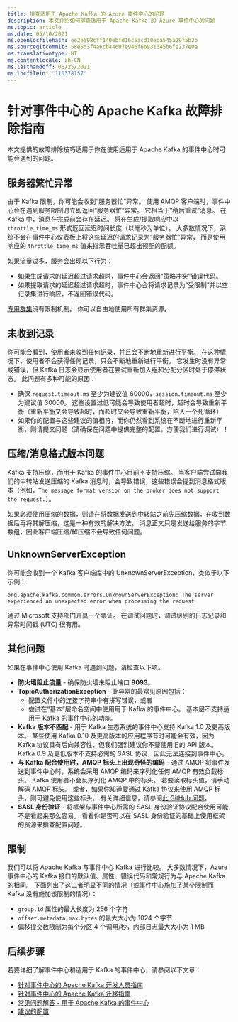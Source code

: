 ```yaml
---
title: 排查适用于 Apache Kafka 的 Azure 事件中心的问题
description: 本文介绍如何排查适用于 Apache Kafka 的 Azure 事件中心的问题
ms.topic: article
ms.date: 05/10/2021
ms.openlocfilehash: ee2e598cff140ebfd16c5acd10eca545a29f5b2b
ms.sourcegitcommit: 58e5d3f4a6cb44607e946f6b931345b6fe237e0e
ms.translationtype: HT
ms.contentlocale: zh-CN
ms.lasthandoff: 05/25/2021
ms.locfileid: "110378157"
---
```

# <a name="apache-kafka-troubleshooting-guide-for-event-hubs"></a>针对事件中心的 Apache Kafka 故障排除指南
本文提供的故障排除技巧适用于你在使用适用于 Apache Kafka 的事件中心时可能会遇到的问题。 

## <a name="server-busy-exception"></a>服务器繁忙异常
由于 Kafka 限制，你可能会收到“服务器忙”异常。 使用 AMQP 客户端时，事件中心会在遇到服务限制时立即返回“服务器忙”异常。 它相当于“稍后重试”消息。 在 Kafka 中，消息在完成前会存在延迟。 将在生成/提取响应中以 `throttle_time_ms` 形式返回延迟时间长度（以毫秒为单位）。 大多数情况下，系统不会在事件中心仪表板上将这些延迟的请求记录为“服务器忙”异常， 而是使用响应的 `throttle_time_ms` 值来指示吞吐量已超出预配的配额。

如果流量过多，服务会出现以下行为：

- 如果生成请求的延迟超过请求超时，事件中心会返回“策略冲突”错误代码。
- 如果提取请求的延迟超过请求超时，事件中心会将请求记录为“受限制”并以空记录集进行响应，不返回错误代码。

[专用群集](event-hubs-dedicated-overview.md)没有限制机制。 你可以自由地使用所有群集资源。

## <a name="no-records-received"></a>未收到记录
你可能会看到，使用者未收到任何记录，并且会不断地重新进行平衡。 在这种情况下，使用者不会获得任何记录，只会不断地重新进行平衡。 它发生时没有异常或错误，但 Kafka 日志会显示使用者在尝试重新加入组和分配分区时处于停滞状态。 此问题有多种可能的原因：

- 确保 `request.timeout.ms` 至少为建议值 60000，`session.timeout.ms` 至少为建议值 30000。 这些设置过低可能会导致使用者超时，超时会导致重新平衡（重新平衡又会导致超时，而超时又会导致重新平衡，陷入一个死循环） 
- 如果你的配置与这些建议的值相符，而你仍然看到系统在不断地进行重新平衡，则请提交问题（请确保在问题中提供完整的配置，方便我们进行调试）！

## <a name="compressionmessage-format-version-issue"></a>压缩/消息格式版本问题
Kafka 支持压缩，而用于 Kafka 的事件中心目前不支持压缩。 当客户端尝试向我们的中转站发送压缩的 Kafka 消息时，会导致错误，这些错误会提到消息格式版本（例如，`The message format version on the broker does not support the request.`）。

如果必须使用压缩的数据，则请在将数据发送到中转站之前先压缩数据，在收到数据后再将其解压缩，这是一种有效的解决方法。 消息正文只是发送给服务的字节数组，因此客户端压缩/解压缩不会导致任何问题。

## <a name="unknownserverexception"></a>UnknownServerException
你可能会收到一个 Kafka 客户端库中的 UnknownServerException，类似于以下示例： 

```
org.apache.kafka.common.errors.UnknownServerException: The server experienced an unexpected error when processing the request
```

通过 Microsoft 支持部门开具一个票证。  在调试问题时，调试级别的日志记录和异常时间戳 (UTC) 很有用。 

## <a name="other-issues"></a>其他问题
如果在事件中心使用 Kafka 时遇到问题，请检查以下项。

- **防火墙阻止流量** - 确保防火墙未阻止端口 **9093**。
- **TopicAuthorizationException** - 此异常的最常见原因包括：
    - 配置文件中的连接字符串中有拼写错误，或者
    - 尝试在“基本”层命名空间中使用用于 Kafka 的事件中心。 基本层不支持适用于 Kafka 的事件中心的功能。
- **Kafka 版本不匹配** - 用于 Kafka 生态系统的事件中心支持 Kafka 1.0 及更高版本。 某些使用 Kafka 0.10 及更高版本的应用程序有时可能会有效，因为 Kafka 协议具有后向兼容性，但我们强烈建议你不要使用旧的 API 版本。 Kafka 0.9 及更低版本不支持必需的 SASL 协议，因此无法连接到事件中心。
- **与 Kafka 配合使用时，AMQP 标头上出现奇怪的编码** - 通过 AMQP 将事件发送到事件中心时，系统会采用 AMQP 编码来序列化任何 AMQP 有效负载标头。 Kafka 使用者不会反序列化 AMQP 中的标头。 若要读取标头值，请手动解码 AMQP 标头。 或者，如果你知道要通过 Kafka 协议来使用 AMQP 标头，则可避免使用这些标头。 有关详细信息，请参阅[此 GitHub 问题](https://github.com/Azure/azure-event-hubs-for-kafka/issues/56)。
- **SASL 身份验证** - 将框架与事件中心所需的 SASL 身份验证协议配合使用可能不是看起来那么容易。 看看你是否可以在 SASL 身份验证的基础上使用框架的资源来排查配置问题。 

## <a name="limits"></a>限制
我们可以将 Apache Kafka 与事件中心 Kafka 进行比较。 大多数情况下，Azure 事件中心的 Kafka 接口的默认值、属性、错误代码和常规行为与 Apache Kafka 的相同。 下面列出了这二者明显不同的情况（或事件中心施加了某个限制而 Kafka 没有施加该限制的情况）：

- `group.id` 属性的最大长度为 256 个字符
- `offset.metadata.max.bytes` 的最大大小为 1024 个字节
- 偏移提交数限制为每个分区 4 个调用/秒，内部日志最大大小为 1 MB


## <a name="next-steps"></a>后续步骤
若要详细了解事件中心和适用于 Kafka 的事件中心，请参阅以下文章：  

- [针对事件中心的 Apache Kafka 开发人员指南](apache-kafka-developer-guide.md)
- [针对事件中心的 Apache Kafka 迁移指南](apache-kafka-migration-guide.md)
- [常见问题解答 - 用于 Apache Kafka 的事件中心](apache-kafka-frequently-asked-questions.yml)
- [建议的配置](apache-kafka-configurations.md)
